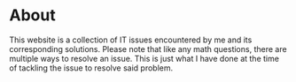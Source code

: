 # About

This website is a collection of IT issues encountered by me and its corresponding solutions. Please note that like any math questions, there are multiple ways to resolve an issue. This is just what I have done at the time of tackling the issue to resolve said problem.
